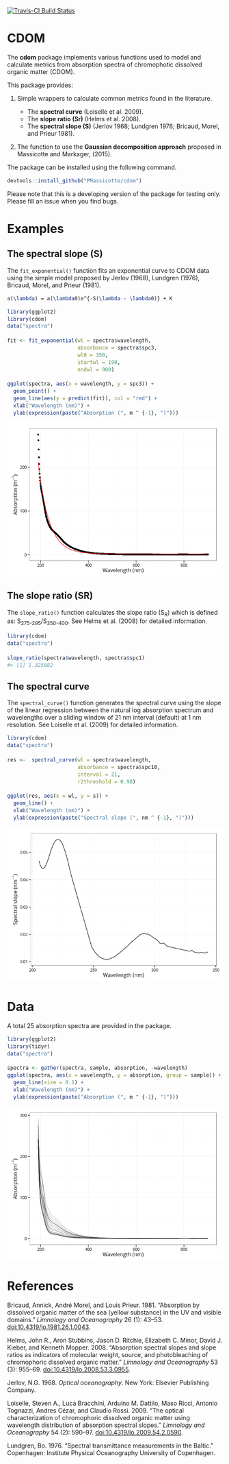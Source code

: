 [![Travis-CI Build Status](https://travis-ci.org/PMassicotte/cdom.svg?branch=master)](https://travis-ci.org/PMassicotte/cdom)

CDOM
====

The **cdom** package implements various functions used to model and calculate metrics from absorption spectra of chromophotic dissolved organic matter (CDOM).

This package provides:

1.  Simple wrappers to calculate common metrics found in the literature.
    -   The **spectral curve** (Loiselle et al. 2009).
    -   The **slope ratio (Sr)** (Helms et al. 2008).
    -   The **spectral slope (S)** (Jerlov 1968; Lundgren 1976; Bricaud, Morel, and Prieur 1981).

2.  The function to use the **Gaussian decomposition approach** proposed in Massicotte and Markager, (2015).

The package can be installed using the following command.

``` r
devtools::install_github("PMassicotte/cdom")
```

Please note that this is a developing version of the package for testing only. Please fill an issue when you find bugs.

Examples
========

The spectral slope (S)
----------------------

The `fit_exponential()` function fits an exponential curve to CDOM data using the simple model proposed by Jerlov (1968), Lundgren (1976), Bricaud, Morel, and Prieur (1981).

``` tex
a(\lambda) = a(\lambda0)e^{-S(\lambda - \lambda0)} + K
```

``` r
library(ggplot2)
library(cdom)
data("spectra")

fit <- fit_exponential(wl = spectra$wavelength,
                       absorbance = spectra$spc3,
                       wl0 = 350,
                       startwl = 190,
                       endwl = 900)

ggplot(spectra, aes(x = wavelength, y = spc3)) +
  geom_point() +
  geom_line(aes(y = predict(fit)), col = "red") +
  xlab("Wavelength (nm)") +
  ylab(expression(paste("Absorption (", m ^ {-1}, ")")))
```

![](README-exponential-1.png)

The slope ratio (SR)
--------------------

The `slope_ratio()` function calculates the slope ratio (S<sub>R</sub>) which is defined as: S<sub>275-295</sub>/S<sub>350-400</sub>. See Helms et al. (2008) for detailed information.

``` r
library(cdom)
data("spectra")

slope_ratio(spectra$wavelength, spectra$spc1)
#> [1] 1.325082
```

The spectral curve
------------------

The `spectral_curve()` function generates the spectral curve using the slope of the linear regression between the natural log absorption spectrum and wavelengths over a sliding window of 21 nm interval (default) at 1 nm resolution. See Loiselle et al. (2009) for detailed information.

``` r
library(cdom)
data("spectra")

res <-  spectral_curve(wl = spectra$wavelength,
                       absorbance = spectra$spc10,
                       interval = 21,
                       r2threshold = 0.98)

ggplot(res, aes(x = wl, y = s)) +
  geom_line() +
  xlab("Wavelength (nm)") +
  ylab(expression(paste("Spectral slope (", nm ^ {-1}, ")")))
```

![](README-spectral_curve-1.png)

Data
====

A total 25 absorption spectra are provided in the package.

``` r
library(ggplot2)
library(tidyr)
data("spectra")

spectra <- gather(spectra, sample, absorption, -wavelength)
ggplot(spectra, aes(x = wavelength, y = absorption, group = sample)) +
  geom_line(size = 0.1) +
  xlab("Wavelength (nm)") +
  ylab(expression(paste("Absorption (", m ^ {-1}, ")")))
```

![](README-data-1.png)

References
==========

Bricaud, Annick, André Morel, and Louis Prieur. 1981. “Absorption by dissolved organic matter of the sea (yellow substance) in the UV and visible domains.” *Limnology and Oceanography* 26 (1): 43–53. [doi:10.4319/lo.1981.26.1.0043](http://doi.org/10.4319/lo.1981.26.1.0043).

Helms, John R., Aron Stubbins, Jason D. Ritchie, Elizabeth C. Minor, David J. Kieber, and Kenneth Mopper. 2008. “Absorption spectral slopes and slope ratios as indicators of molecular weight, source, and photobleaching of chromophoric dissolved organic matter.” *Limnology and Oceanography* 53 (3): 955–69. [doi:10.4319/lo.2008.53.3.0955](http://doi.org/10.4319/lo.2008.53.3.0955).

Jerlov, N.G. 1968. *Optical oceanography*. New York: Elsevier Publishing Company.

Loiselle, Steven A., Luca Bracchini, Arduino M. Dattilo, Maso Ricci, Antonio Tognazzi, Andres Cézar, and Claudio Rossi. 2009. “The optical characterization of chromophoric dissolved organic matter using wavelength distribution of absorption spectral slopes.” *Limnology and Oceanography* 54 (2): 590–97. [doi:10.4319/lo.2009.54.2.0590](http://doi.org/10.4319/lo.2009.54.2.0590).

Lundgren, Bo. 1976. “Spectral transmittance measurements in the Baltic.” Copenhagen: Institute Physical Oceanography University of Copenhagen.
